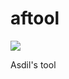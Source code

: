 # aftool 
[![](https://travis-ci.com/Asdil/aftool.svg?branch=master)](https://travis-ci.com/Asdil/aftool)

Asdil's tool
